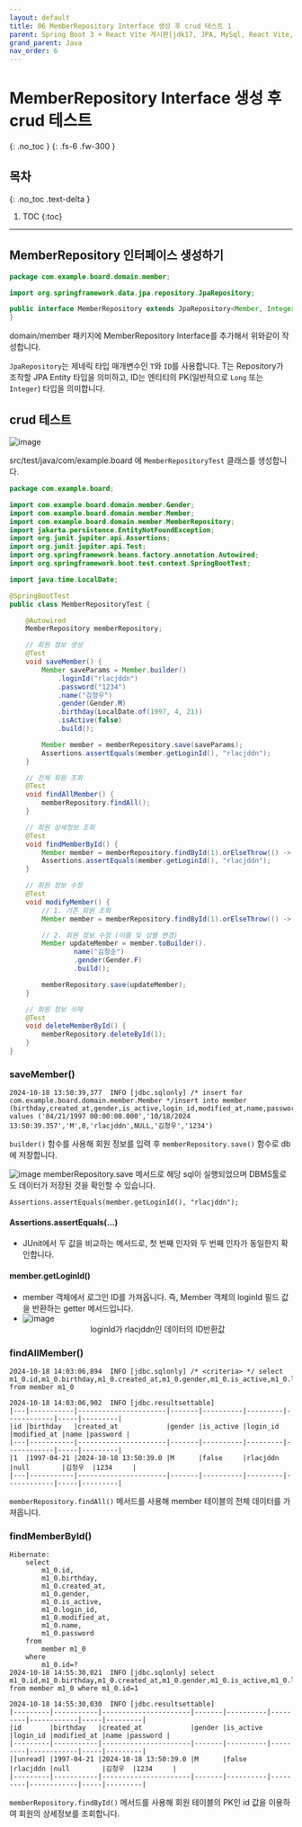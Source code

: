 ```yaml
---
layout: default
title: 06 MemberRepository Interface 생성 후 crud 테스트 1
parent: Spring Boot 3 + React Vite 게시판[jdk17, JPA, MySql, React Vite, JWT, Spring Boot3]
grand_parent: Java
nav_order: 6
---
```


# MemberRepository Interface 생성 후 crud 테스트

{: .no_toc }
{: .fs-6 .fw-300 }

## 목차

{: .no_toc .text-delta }

1. TOC
   {:toc}

---

## MemberRepository 인터페이스 생성하기

```java
package com.example.board.domain.member;

import org.springframework.data.jpa.repository.JpaRepository;

public interface MemberRepository extends JpaRepository<Member, Integer> {
}
```

domain/member 패키지에 MemberRepository Interface를 추가해서 위와같이 작성합니다.

`JpaRepository`는 제네릭 타입 매개변수인 `T`와 `ID`를 사용합니다. T는 Repository가 조작할 JPA Entity 타입을 의미하고, ID는 엔티티의 PK(일반적으로 `Long` 또는 `Integer`) 타입을 의미합니다.

## crud 테스트

![image](https://github.com/user-attachments/assets/28f0176e-a586-4d73-be65-96d2c794e1f4)

src/test/java/com/example.board 에 `MemberRepositoryTest` 클래스를 생성합니다.

```java
package com.example.board;

import com.example.board.domain.member.Gender;
import com.example.board.domain.member.Member;
import com.example.board.domain.member.MemberRepository;
import jakarta.persistence.EntityNotFoundException;
import org.junit.jupiter.api.Assertions;
import org.junit.jupiter.api.Test;
import org.springframework.beans.factory.annotation.Autowired;
import org.springframework.boot.test.context.SpringBootTest;

import java.time.LocalDate;

@SpringBootTest
public class MemberRepositoryTest {

    @Autowired
    MemberRepository memberRepository;

    // 회원 정보 생성
    @Test
    void saveMember() {
        Member saveParams = Member.builder()
            .loginId("rlacjddn")
            .password("1234")
            .name("김청우")
            .gender(Gender.M)
            .birthday(LocalDate.of(1997, 4, 21))
            .isActive(false)
            .build();

        Member member = memberRepository.save(saveParams);
        Assertions.assertEquals(member.getLoginId(), "rlacjddn");
    }

    // 전체 회원 조회
    @Test
    void findAllMember() {
        memberRepository.findAll();
    }

    // 회원 상세정보 조회
    @Test
    void findMemberById() {
        Member member = memberRepository.findById(1).orElseThrow(() -> new EntityNotFoundException());
        Assertions.assertEquals(member.getLoginId(), "rlacjddn");
    }

    // 회원 정보 수정
    @Test
    void modifyMember() {
        // 1. 기존 회원 조회
        Member member = memberRepository.findById(1).orElseThrow(() -> new EntityNotFoundException());

        // 2. 회원 정보 수정 (이름 및 성별 변경)
        Member updateMember = member.toBuilder().
				name("김청순")
                .gender(Gender.F)
                .build();

        memberRepository.save(updateMember);
    }

    // 회원 정보 삭제
    @Test
    void deleteMemberById() {
        memberRepository.deleteById(1);
    }
}

```

### saveMember()

```
2024-10-18 13:50:39,377  INFO [jdbc.sqlonly] /* insert for com.example.board.domain.member.Member */insert into member (birthday,created_at,gender,is_active,login_id,modified_at,name,password) values ('04/21/1997 00:00:00.000','10/18/2024 13:50:39.357','M',0,'rlacjddn',NULL,'김청우','1234')

```

`builder()` 함수를 사용해 회원 정보를 입력 후 `memberRepository.save()` 함수로 db에 저장합니다.

![image](https://github.com/user-attachments/assets/1e915151-2a60-416d-8939-97416c9b452c)
memberRepository.save 메서드로 해당 sql이 실행되었으며 DBMS툴로도 데이터가 저장된 것을 확인할 수 있습니다.

`Assertions.assertEquals(member.getLoginId(), "rlacjddn");`

#### Assertions.assertEquals(...)

- JUnit에서 두 값을 비교하는 메서드로, 첫 번째 인자와 두 번째 인자가 동일한지 확인합니다.

#### member.getLoginId()

- member 객체에서 로그인 ID를 가져옵니다. 즉, Member 객체의 loginId 필드 값을 반환하는 getter 메서드입니다.
- ![image](https://github.com/user-attachments/assets/b35dffbf-f69b-40bc-a73b-8795b3f23a0c)
  <center>loginId가 rlacjddn인 데이터의 ID반환값</center>

### findAllMember()

```
2024-10-18 14:03:06,894  INFO [jdbc.sqlonly] /* <criteria> */ select m1_0.id,m1_0.birthday,m1_0.created_at,m1_0.gender,m1_0.is_active,m1_0.login_id,m1_0.modified_at,m1_0.name,m1_0.password from member m1_0

2024-10-18 14:03:06,902  INFO [jdbc.resultsettable]
|---|-----------|----------------------|-------|----------|---------|------------|-----|---------|
|id |birthday   |created_at            |gender |is_active |login_id |modified_at |name |password |
|---|-----------|----------------------|-------|----------|---------|------------|-----|---------|
|1  |1997-04-21 |2024-10-18 13:50:39.0 |M      |false     |rlacjddn |null        |김청우  |1234     |
|---|-----------|----------------------|-------|----------|---------|------------|-----|---------|
```

`memberRepository.findAll()` 메서드를 사용해 member 테이블의 전체 데이터를 가져옵니다.

### findMemberById()

```
Hibernate:
    select
        m1_0.id,
        m1_0.birthday,
        m1_0.created_at,
        m1_0.gender,
        m1_0.is_active,
        m1_0.login_id,
        m1_0.modified_at,
        m1_0.name,
        m1_0.password
    from
        member m1_0
    where
        m1_0.id=?
2024-10-18 14:55:30,021  INFO [jdbc.sqlonly] select m1_0.id,m1_0.birthday,m1_0.created_at,m1_0.gender,m1_0.is_active,m1_0.login_id,m1_0.modified_at,m1_0.name,m1_0.password from member m1_0 where m1_0.id=1

2024-10-18 14:55:30,030  INFO [jdbc.resultsettable]
|---------|-----------|----------------------|-------|----------|---------|------------|-----|---------|
|id       |birthday   |created_at            |gender |is_active |login_id |modified_at |name |password |
|---------|-----------|----------------------|-------|----------|---------|------------|-----|---------|
|[unread] |1997-04-21 |2024-10-18 13:50:39.0 |M      |false     |rlacjddn |null        |김청우  |1234     |
|---------|-----------|----------------------|-------|----------|---------|------------|-----|---------|

```

`memberRepository.findById()` 메서드를 사용해 회원 테이블의 PK인 id 값을 이용하여 회원의 상세정보를 조회합니다.
